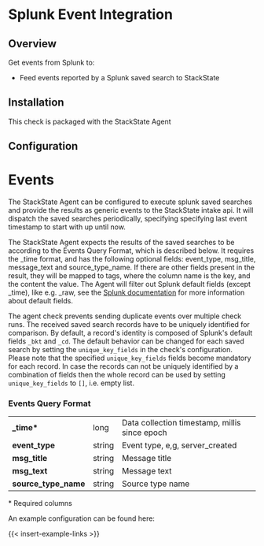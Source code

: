 # Splunk Event Integration

## Overview

Get events from Splunk to:

* Feed events reported by a Splunk saved search to StackState

## Installation

This check is packaged with the StackState Agent

## Configuration

# Events

The StackState Agent can be configured to execute splunk saved searches and provide the results as generic events to the StackState intake api. It will dispatch the saved searches periodically, specifying specifying last event timestamp to start with up until now.

The StackState Agent expects the results of the saved searches to be according to the Events Query Format, which is described below.
It requires the _time format, and has the following optional fields: event_type, msg_title, message_text and source_type_name.
If there are other fields present in the result, they will be mapped to tags, where the column name is the key, and the content the value. 
The Agent will filter out Splunk default fields (except _time), like e.g. _raw, see the [Splunk documentation](https://docs.splunk.com/Documentation/Splunk/6.5.2/Data/Aboutdefaultfields) for more information about default fields.

The agent check prevents sending duplicate events over multiple check runs.  The received saved search records have to be uniquely identified for comparison. 
By default, a record's identity is composed of Splunk's default fields `_bkt` and `_cd`. 
The default behavior can be changed for each saved search by setting the `unique_key_fields` in the check's configuration. 
Please note that the specified `unique_key_fields` fields become mandatory for each record. 
In case the records can not be uniquely identified by a combination of fields then the whole record can be used by setting `unique_key_fields` to `[]`, i.e. empty list.

### Events Query Format

<table class="table">
<tr><td><strong>_time*</strong></td><td>long</td><td>Data collection timestamp, millis since epoch</td></tr>
<tr><td><strong>event_type</strong></td><td>string</td><td>Event type, e,g, server_created</td></tr>
<tr><td><strong>msg_title</strong></td><td>string</td><td>Message title</td></tr>
<tr><td><strong>msg_text</strong></td><td>string</td><td>Message text</td></tr>
<tr><td><strong>source_type_name</strong></td><td>string</td><td>Source type name</td></tr>
</table>

\* Required columns

An example configuration can be found here:

{{< insert-example-links >}}